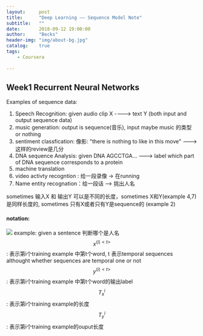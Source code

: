```yaml
---
layout:     post
title:      "Deep Learning —— Sequence Model Note"
subtitle:   ""
date:       2018-09-12 19:00:00
author:     "Becks"
header-img: "img/about-bg.jpg"
catalog:    true
tags:
    - Coursera
    
---
```


## Week1 Recurrent Neural Networks
Examples of sequence data:
                
1. Speech Recognition: given audio clip X ----> text Y (both input and output sequence data)
2.  music generation:  output is sequence(音乐), input maybe music 的类型 or nothing
3. sentiment classfication: 像影: "there is nothing to like in this move" ---> 这样的review是几分
4. DNA sequence Analysis:  given DNA AGCCTGA... ---> label which part of DNA sequence corresponds to a protein
5. machine translation
6. video activty recogntion : 给一段录像 -> 在running
7. Name entity recognation：给一段话 --> 挑出人名


sometimes 输入X 和 输出Y 可以是不同的长度，sometimes X和Y(example 4,7)是同样长度的, sometimes 只有X或者只有Y是sequence的 (example 2)

#### notation: 
[![](https://raw.githubusercontent.com/beckswu/beckswu.github.io/master/img/post/Deep%20Learning%20-%20Sequence%20Model%20note/week1pic1.png)](https://raw.githubusercontent.com/beckswu/beckswu.github.io/master/img/post/Deep%20Learning%20-%20Sequence%20Model%20note/week1pic1.png)
example: given a sentence 判断哪个是人名
$$x^{({i})<{t}>}$$:  表示第i个training example 中第t个word, t 表示temporal sequences althought whether sequences are temporal one or not
$$y^{({i})<{t}>}$$:  表示第i个training example 中第t个word的输出label
$$T_x^{i}$$:  表示第i个training example的长度
$$T_y^{i}$$:  表示第i个training example的ouput长度




